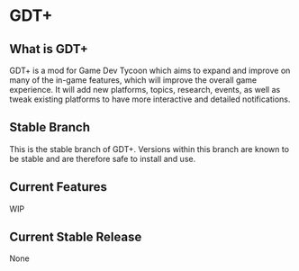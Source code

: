 # GDT+

## What is GDT+ 

GDT+ is a mod for Game Dev Tycoon which aims to expand and improve on many of the in-game features, which will improve the overall game experience.
It will add new platforms, topics, research, events, as well as tweak existing platforms to have more interactive and detailed notifications.

## Stable Branch

This is the stable branch of GDT+. Versions within this branch are known to be stable and are therefore safe to install and use. 

## Current Features
WIP

## Current Stable Release
None
